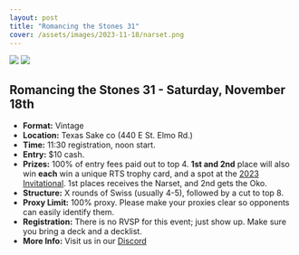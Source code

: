 ```yaml
---
layout: post
title: "Romancing the Stones 31"
cover: /assets/images/2023-11-18/narset.png
---
```


![]({{site.cdn_url}}/assets/images/2023-11-18/narset.png)
![]({{site.cdn_url}}/assets/images/2023-11-18/oko.png)

## Romancing the Stones 31 - Saturday, November 18th

*	**Format:** Vintage
* **Location:** Texas Sake co (440 E St. Elmo Rd.)
* **Time:** 11:30 registration, noon start.
* **Entry:** $10 cash.
* **Prizes:** 100% of entry fees paid out to top 4. **1st and 2nd** place will also win
  **each** win a unique RTS trophy card, and a spot at the [2023 Invitational](/invitational).
  1st places receives the Narset, and 2nd gets the Oko.
* **Structure:** X rounds of Swiss (usually 4-5), followed by a cut to top 8.
* **Proxy Limit:** 100% proxy. Please make your proxies clear so opponents can easily
  identify them.
* **Registration:** There is no RVSP for this event; just show up. Make sure you bring a
  deck and a decklist.
* **More Info:** Visit us in our  [Discord](https://discord.gg/a9uKSEP5ya)

